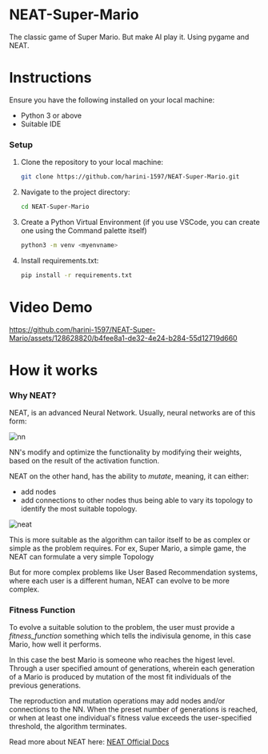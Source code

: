 # NEAT-Super-Mario
The classic game of Super Mario. But make AI play it.
Using pygame and NEAT.

# Instructions
Ensure you have the following installed on your local machine:
- Python 3 or above
- Suitable IDE

### Setup

1. Clone the repository to your local machine:

   ```bash
   git clone https://github.com/harini-1597/NEAT-Super-Mario.git
   ```

2. Navigate to the project directory:

   ```bash
   cd NEAT-Super-Mario
   ```

3. Create a Python Virtual Environment (if you use VSCode, you can create one using the Command palette itself)

    ```bash
    python3 -m venv <myenvname>
    ```

3. Install requirements.txt:

   ```bash
   pip install -r requirements.txt
   ```


# Video Demo
https://github.com/harini-1597/NEAT-Super-Mario/assets/128628820/b4fee8a1-de32-4e24-b284-55d12719d660

# How it works
### Why NEAT?
NEAT, is an advanced Neural Network. Usually, neural networks are of this form:


![nn](https://github.com/harini-1597/NEAT-Super-Mario/assets/128628820/9149cc31-bd8a-4a12-a582-8c833800c543)


NN's modify and optimize the functionality by modifying their weights, based on the result of the activation function.

NEAT on the other hand, has the ability to *mutate*, meaning, it can either:
- add nodes
- add connections to other nodes
thus being able to vary its topology to identify the most suitable topology.


![neat](https://github.com/harini-1597/NEAT-Super-Mario/assets/128628820/aef13bf7-e66c-4ec5-95d7-ceabd7810ef1)


This is more suitable as the algorithm can tailor itself to be as complex or simple as the problem requires. For ex, Super Mario, a simple game, the NEAT can formulate a very simple Topology

But for more complex problems like User Based Recommendation systems, where each user is a different human, NEAT can evolve to be more complex.

### Fitness Function
To evolve a suitable solution to the problem, the user must provide a *fitness_function* something which tells the indivisula genome, in this case Mario, how well it performs. 

In this case the best Mario is someone who reaches the higest level. Through a user specified amount of generations, wherein each generation of a Mario is produced by mutation of the most fit individuals of the previous generations.

The reproduction and mutation operations may add nodes and/or connections to the NN. When the preset number of generations is reached, or when at least one individual's fitness value exceeds the user-specified threshold, the algorithm terminates.

Read more about NEAT here: [NEAT Official Docs](https://neat-python.readthedocs.io/en/latest/neat_overview.html)

<!-- [![Open in Gitpod](https://gitpod.io/button/open-in-gitpod.svg)](https://gitpod.io/) -->
